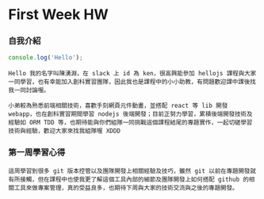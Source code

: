 # First Week HW

### 自我介紹

```js
console.log('Hello');
```

    Hello 我的名字叫陳湧淵，在 slack 上 id 為 ken，很高興能參加 hellojs 課程與大家一同學習，也有幸能加入創科實習團隊，因此我也是課程中的小小助教，有問題歡迎課中課後找我一同討論喔。
  
    小弟較為熟悉前端相關技術，喜歡手刻網頁元件動畫，並搭配 react 等 lib 開發 webapp，也在創科實習期間學習 nodejs 後端開發；目前正努力學習，累積後端開發技術及經驗如 ORM TDD 等，也期待能與你們組隊一同挑戰這個課程結尾的專題實作，一起切磋學習技術與經驗，歡迎大家來找我組隊喔 XDDD

### 第一周學習心得

    這周學習到很多 git 版本控管以及團隊開發上相關經驗及技巧，雖然 git 以前在專題開發就有所接觸，但在課程中也使我更了解這個工具內部的細節及團隊開發上如何搭配 github 的相關工具來做專案管理，真的受益良多，也期待下周與大家的技術交流與之後的專題開發。

